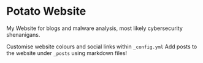 # Potato Website
My Website for blogs and malware analysis, most likely cybersecurity shenanigans.

Customise website colours and social links within `_config.yml`
Add posts to the website under `_posts` using markdown files!